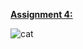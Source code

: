 [**Assignment 4:**](https://omairahmad0.github.io/omairahmad.INFT-1206.assignment4.github.io/Part%201/index.html)

![cat](https://steamuserimages-a.akamaihd.net/ugc/2057625097153828690/1EC78387C5BA364727A0B4700D7F5DA7750F99E6/?imw=512&&ima=fit&impolicy=Letterbox&imcolor=%23000000&letterbox=false)